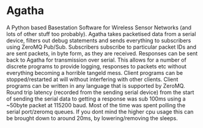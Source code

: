 # Agatha
A Python based Basestation Software for Wireless Sensor Networks (and lots of other stuff too probably). Agatha takes packetised data from a serial device, filters out debug statements and sends everything to subscribers using ZeroMQ Pub/Sub. Subscribers subscribe to particular packet IDs and are sent packets, in byte form, as they are received. Responses can be sent back to Agatha for transmission over serial. This allows for a number of discrete programs to provide logging, responses to packets etc without everything becoming a horrible tangeld mess. Client programs can be stopped/restarted at will without interfering with other clients. Client programs can be written in any language that is supported by ZeroMQ. Round trip latency (recorded from the sending serial device) from the start of sending the serial data to getting a response was sub 100ms using a ~50byte packet at 115200 baud. Most of the time was spent polling the serial port/zeromq queues. If you dont mind the higher cpu usage this can be brought down to around 20ms, by lowering/removing the sleeps.  

